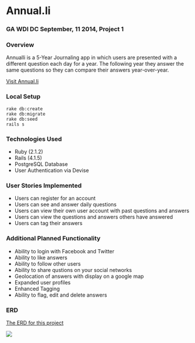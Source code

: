 # Annual.li

### GA WDI DC September, 11 2014, Project 1

### Overview

Annualli is a 5-Year Journaling app in which users are presented with a different question each day for a year.  The following year they answer the same questions so they can compare their answers year-over-year.

[Visit Annual.li](http://www.annual.li)

### Local Setup

    rake db:create
    rake db:migrate
    rake db:seed
    rails s

### Technologies Used

* Ruby (2.1.2)
* Rails (4.1.5)
* PostgreSQL Database
* User Authentication via Devise

### User Stories Implemented

* Users can register for an account
* Users can see and answer daily questions
* Users can view their own user account with past questions and answers
* Users can view the questions and answers others have answered
* Users can tag their answers

### Additional Planned Functionality

* Ability to login with Facebook and Twitter
* Ability to like answers
* Ability to follow other users
* Ability to share qustions on your social networks
* Geolocation of answers with display on a google map
* Expanded user profiles
* Enhanced Tagging
* Ability to flag, edit and delete answers

### ERD

[The ERD for this project](http://www.gliffy.com/go/publish/image/6155896/L.png)

![](http://www.gliffy.com/go/publish/image/6155896/L.png)